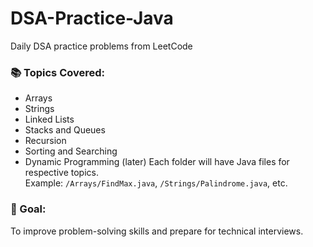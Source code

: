 # DSA-Practice-Java
Daily DSA practice problems from LeetCode
### 📚 Topics Covered:
- Arrays  
- Strings  
- Linked Lists  
- Stacks and Queues  
- Recursion  
- Sorting and Searching  
- Dynamic Programming (later)
Each folder will have Java files for respective topics.  
Example: `/Arrays/FindMax.java`, `/Strings/Palindrome.java`, etc.

### 🚀 Goal:
To improve problem-solving skills and prepare for technical interviews.
